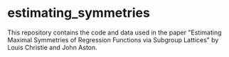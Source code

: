 # estimating_symmetries
This repository contains the code and data used in the paper "Estimating Maximal Symmetries of Regression Functions via Subgroup Lattices" by Louis Christie and John Aston.
